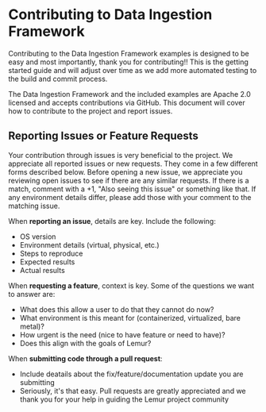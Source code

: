# Contributing to Data Ingestion Framework

Contributing to the Data Ingestion Framework examples is designed to be easy and most importantly, thank you for contributing!!  This is the getting started guide and will adjust over time as we add more automated testing to the build and commit process.

The Data Ingestion Framework and the included examples are Apache 2.0 licensed and accepts contributions via GitHub. This document will cover how to contribute to the project and report issues.

## Reporting Issues or Feature Requests

Your contribution through issues is very beneficial to the project. We appreciate all reported issues or new requests. They come in a few different forms described below. Before opening a new issue, we appreciate you reviewing open issues to see if there are any similar requests. If there is a match, comment with a +1, "Also seeing this issue" or something like that. If any environment details differ, please add those with your comment to the matching issue.

When **reporting an issue**, details are key. Include the following:
- OS version
- Environment details (virtual, physical, etc.)
- Steps to reproduce
- Expected results
- Actual results

When **requesting a feature**, context is key. Some of the questions we want to answer are:
- What does this allow a user to do that they cannot do now?
- What environment is this meant for (containerized, virtualized, bare metal)?
- How urgent is the need (nice to have feature or need to have)?
- Does this align with the goals of Lemur?

When **submitting code through a pull request**:
- Include deatails about the fix/feature/documentation update you are submitting
- Seriously, it's that easy.  Pull requests are greatly appreciated and we thank you for your help in guiding the Lemur project community

